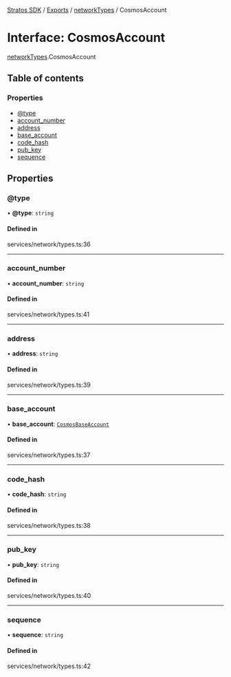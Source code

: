 [Stratos SDK](../README.md) / [Exports](../modules.md) / [networkTypes](../modules/networkTypes.md) / CosmosAccount

# Interface: CosmosAccount

[networkTypes](../modules/networkTypes.md).CosmosAccount

## Table of contents

### Properties

- [@type](networkTypes.CosmosAccount.md#@type)
- [account\_number](networkTypes.CosmosAccount.md#account_number)
- [address](networkTypes.CosmosAccount.md#address)
- [base\_account](networkTypes.CosmosAccount.md#base_account)
- [code\_hash](networkTypes.CosmosAccount.md#code_hash)
- [pub\_key](networkTypes.CosmosAccount.md#pub_key)
- [sequence](networkTypes.CosmosAccount.md#sequence)

## Properties

### @type

• **@type**: `string`

#### Defined in

services/network/types.ts:36

___

### account\_number

• **account\_number**: `string`

#### Defined in

services/network/types.ts:41

___

### address

• **address**: `string`

#### Defined in

services/network/types.ts:39

___

### base\_account

• **base\_account**: [`CosmosBaseAccount`](networkTypes.CosmosBaseAccount.md)

#### Defined in

services/network/types.ts:37

___

### code\_hash

• **code\_hash**: `string`

#### Defined in

services/network/types.ts:38

___

### pub\_key

• **pub\_key**: `string`

#### Defined in

services/network/types.ts:40

___

### sequence

• **sequence**: `string`

#### Defined in

services/network/types.ts:42
